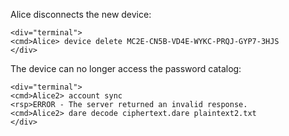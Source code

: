 
Alice disconnects the new device:


~~~~
<div="terminal">
<cmd>Alice> device delete MC2E-CN5B-VD4E-WYKC-PRQJ-GYP7-3HJS
</div>
~~~~

The device can no longer access the password catalog:


~~~~
<div="terminal">
<cmd>Alice2> account sync
<rsp>ERROR - The server returned an invalid response.
<cmd>Alice2> dare decode ciphertext.dare plaintext2.txt
</div>
~~~~

